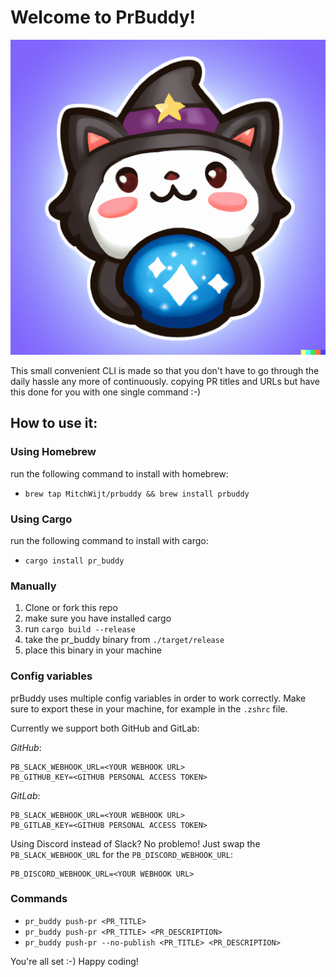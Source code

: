 # Welcome to PrBuddy!
![](./assets/logo.png)

This small convenient CLI is made so that you don't have to go 
through the daily hassle any more of continuously.
copying PR titles and URLs but have this done for you with one single command :-)

## How to use it: 

### Using Homebrew
run the following command to install with homebrew:
- ```brew tap MitchWijt/prbuddy && brew install prbuddy```

### Using Cargo
run the following command to install with cargo:
- ```cargo install pr_buddy```

### Manually
1. Clone or fork this repo
2. make sure you have installed cargo
3. run `cargo build --release`
4. take the pr_buddy binary from `./target/release`
5. place this binary in your machine

### Config variables
prBuddy uses multiple config variables in order to work correctly.
Make sure to export these in your machine, for example in the `.zshrc` file.

Currently we support both GitHub and GitLab:

*GitHub*:
```
PB_SLACK_WEBHOOK_URL=<YOUR WEBHOOK URL>
PB_GITHUB_KEY=<GITHUB PERSONAL ACCESS TOKEN>
```

*GitLab*:
```
PB_SLACK_WEBHOOK_URL=<YOUR WEBHOOK URL>
PB_GITLAB_KEY=<GITHUB PERSONAL ACCESS TOKEN>
```

Using Discord instead of Slack? No problemo! 
Just swap the `PB_SLACK_WEBHOOK_URL` for the `PB_DISCORD_WEBHOOK_URL`:
```
PB_DISCORD_WEBHOOK_URL=<YOUR WEBHOOK URL>
```

### Commands
- `pr_buddy push-pr <PR_TITLE>`
- `pr_buddy push-pr <PR_TITLE> <PR_DESCRIPTION>`
- `pr_buddy push-pr --no-publish <PR_TITLE> <PR_DESCRIPTION>`

You're all set :-) Happy coding!
